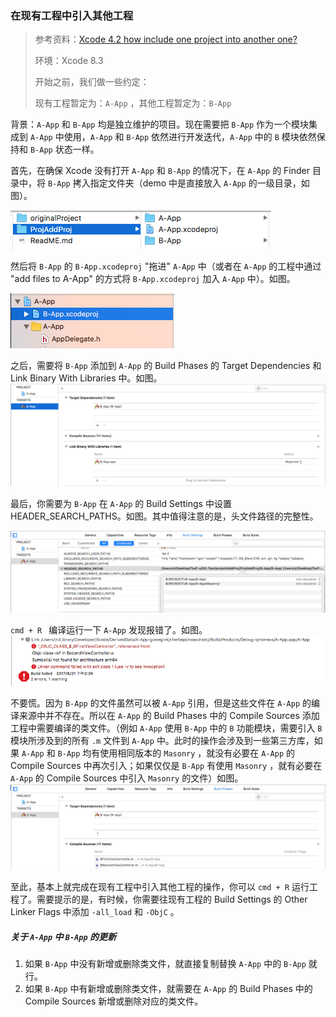 ### 在现有工程中引入其他工程

> 参考资料：[Xcode 4.2 how include one project into another one?](https://stackoverflow.com/questions/9370518/xcode-4-2-how-include-one-project-into-another-one)
>
> 环境：Xcode 8.3
>
> 开始之前，我们做一些约定：
>
> 现有工程暂定为：`A-App` ，其他工程暂定为：`B-App` 

背景：`A-App` 和 `B-App` 均是独立维护的项目。现在需要把 `B-App` 作为一个模块集成到 `A-App` 中使用，`A-App` 和 `B-App` 依然进行开发迭代，`A-App` 中的 `B` 模块依然保持和 `B-App` 状态一样。



首先，在确保 Xcode 没有打开 `A-App` 和 `B-App` 的情况下，在 `A-App` 的 Finder 目录中，将 `B-App` 拷入指定文件夹（demo 中是直接放入 `A-App` 的一级目录，如图）。

![pic-1](https://github.com/zlbig/ProjAddAnotherProj/blob/master/pic-1.png)



然后将 `B-App` 的 `B-App.xcodeproj` "拖进" `A-App` 中（或者在 `A-App` 的工程中通过 "add files to A-App" 的方式将 `B-App.xcodeproj` 加入 `A-App` 中）。如图。

![pic-2](https://github.com/zlbig/ProjAddAnotherProj/blob/master/pic-2.png)



之后，需要将 `B-App` 添加到 `A-App` 的 Build Phases 的 Target Dependencies 和 Link Binary With Libraries 中。如图。![pic-3](https://github.com/zlbig/ProjAddAnotherProj/blob/master/pic-3.png)



最后，你需要为 `B-App` 在 `A-App` 的 Build Settings 中设置 HEADER_SEARCH_PATHS。如图。其中值得注意的是，头文件路径的完整性。

![pic-4](https://github.com/zlbig/ProjAddAnotherProj/blob/master/pic-4.png)



`cmd + R ` 编译运行一下 `A-App` 发现报错了。如图。![pic-5](https://github.com/zlbig/ProjAddAnotherProj/blob/master/pic-5.png)



不要慌。因为 `B-App` 的文件虽然可以被 `A-App` 引用，但是这些文件在 `A-App` 的编译来源中并不存在。所以在 `A-App` 的 Build Phases 中的 Compile Sources 添加工程中需要编译的类文件。（例如 `A-App` 使用 `B-App` 中的 `B` 功能模块，需要引入 `B` 模块所涉及到的所有 `.m` 文件到 `A-App` 中。此时的操作会涉及到一些第三方库，如果 `A-App` 和 `B-App` 均有使用相同版本的 `Masonry` ，就没有必要在 `A-App` 的 Compile Sources 中再次引入；如果仅仅是 `B-App` 有使用 `Masonry` ，就有必要在 `A-App` 的 Compile Sources 中引入 `Masonry` 的文件）如图。![pic-6](https://github.com/zlbig/ProjAddAnotherProj/blob/master/pic-6.png)



至此，基本上就完成在现有工程中引入其他工程的操作，你可以 `cmd + R` 运行工程了。需要提示的是，有时候，你需要往现有工程的 Build Settings 的 Other Linker Flags 中添加 `-all_load` 和 `-ObjC` 。 



##### 关于 `A-App` 中 `B-App` 的更新

1. 如果 `B-App` 中没有新增或删除类文件，就直接复制替换 `A-App` 中的 `B-App` 就行。
2. 如果 `B-App` 中有新增或删除类文件，就需要在 `A-App` 的 Build Phases 中的 Compile Sources 新增或删除对应的类文件。
